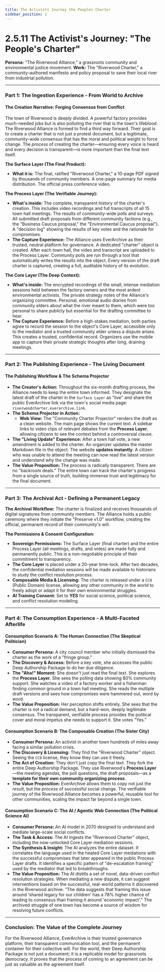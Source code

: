 ```yaml
---
title: The Activists Journey the Peoples Charter
sidebar_position: 2
---
```


# 2.5.11 The Activist's Journey: "The People's Charter"

**Persona:** "The Riverwood Alliance," a grassroots community and environmental justice movement.
**Work:** The "Riverwood Charter," a community-authored manifesto and policy proposal to save their local river from industrial pollution.

---

### **Part 1: The Ingestion Experience - From World to Archive**

#### **The Creation Narrative: Forging Consensus from Conflict**
The town of Riverwood is deeply divided. A powerful factory provides much-needed jobs but is also polluting the river that is the town's lifeblood. The Riverwood Alliance is formed to find a third way forward. Their goal is to create a charter that is not just a protest document, but a legitimate, community-wide consensus that has the moral and political weight to force change. The *process* of creating the charter—ensuring every voice is heard and every decision is transparent—is more important than the final text itself.

**The Surface Layer (The Final Product):**
*   **What it is:** The final, ratified "Riverwood Charter," a 10-page PDF signed by thousands of community members. A one-page summary for media distribution. The official press conference video.

**The Process Layer (The Verifiable Journey):**
*   **What's inside:** The complete, transparent history of the charter's creation. This includes video recordings and full transcripts of all 15 town hall meetings. The results of community-wide polls and surveys. All submitted draft proposals from different community factions (e.g., the "Business Caucus proposal," the "Environmental Caucus proposal"). A "decision log" showing the results of key votes and the rationale for compromises.
*   **The Capture Experience:** The Alliance uses EverArchive as their trusted, neutral platform for governance. A dedicated "charter" object is created. After each town hall, the video and transcript are uploaded to the Process Layer. Community polls are run through a tool that automatically writes the results into the object. Every version of the draft charter is captured, creating a full, auditable history of its evolution.

**The Core Layer (The Deep Context):**
*   **What's inside:** The encrypted recordings of the small, intense mediation sessions held between the factory owners and the most ardent environmental activists. The private strategy notes of the Alliance's organizing committee. Personal, emotional audio diaries from community elders about what the river meant to them, which were too personal to share publicly but essential for the drafting committee to hear.
*   **The Capture Experience:** Before a high-stakes mediation, both parties agree to record the session to the object's Core Layer, accessible only to the mediator and a trusted community elder unless a dispute arises. This creates a trusted, confidential record. Organizers use the mobile app to capture their private strategic thoughts after long, draining meetings.

---

### **Part 2: The Publishing Experience - The Living Document**

#### **The Publishing Workflow & The Schema Projector**
*   **The Creator's Action:** Throughout the six-month drafting process, the Alliance needs to keep the entire town informed. They designate the latest draft of the charter in the `Surface Layer` as "live" and share the public EverArchive link via the town's social media page: `riverwoodcharter.everarchive.link`.
*   **The Schema Projector in Action:**
    *   **Web View:** The "Community Charter Projector" renders the draft as a clean website. The main page shows the current text. A sidebar links to video clips of relevant debates from the **Process Layer**, allowing citizens to see the context behind a controversial clause.
*   **The "Living Update" Experience:** After a town hall vote, a new amendment is added to the charter. An organizer updates the master Markdown file in the object. The website **updates instantly**. A citizen who was unable to attend the meeting can now read the latest version and understand why the change was made.
*   **The Value Proposition:** The process is radically transparent. There are no "backroom deals." The entire town can track the charter's progress from a single source of truth, building immense trust and legitimacy for the final document.

---

### **Part 3: The Archival Act - Defining a Permanent Legacy**

**The Archival Workflow:**
The charter is finalized and receives thousands of digital signatures from community members. The Alliance holds a public ceremony where they initiate the "Preserve v1.0" workflow, creating the official, permanent record of their community's will.

**The Permissions & Consent Configuration:**
*   **Sovereign Permissions:** The Surface Layer (final charter) and the entire Process Layer (all meetings, drafts, and votes) are made fully and permanently public. This is a non-negotiable principle of their commitment to transparency.
*   **The Core Layer** is placed under a 20-year time-lock. After two decades, the confidential mediation sessions will be made available to historians to study the conflict resolution process.
*   **Composable Media & Licensing:** The charter is released under a `CC0` (Public Domain) license, allowing any other community in the world to freely adopt or adapt it for their own environmental struggles.
*   **AI Training Consent:** Set to **YES** for social science, political science, and conflict resolution modeling.

---

### **Part 4: The Consumption Experience - A Multi-Faceted Afterlife**

#### **Consumption Scenario A: The Human Connection (The Skeptical Politician)**
*   **Consumer Persona:** A city council member who initially dismissed the charter as the work of a "fringe group."
*   **The Discovery & Access:** Before a key vote, she accesses the public Deep Authorship Package to do her due diligence.
*   **The "Aha!" Moment:** She doesn't just read the final text. She explores the **Process Layer**. She sees the polling data showing 80% community support. She watches a video of a factory worker and a fisherman finding common ground in a town hall meeting. She reads the multiple draft versions and sees how compromises were hammered out, word by word.
*   **The Value Proposition:** Her perception shifts entirely. She sees that the charter is not a radical demand, but a hard-won, deeply legitimate consensus. The transparent, verifiable process provides the political cover and moral impetus she needs to support it. She votes "Yes."

#### **Consumption Scenario B: The Composable Creation (The Sister City)**
*   **Consumer Persona:** An activist in another town hundreds of miles away facing a similar pollution crisis.
*   **The Discovery & Licensing:** They find the "Riverwood Charter" object. Seeing the `CC0` license, they know they can use it freely.
*   **The Act of Creation:** They don't just copy the final text. They fork the entire Deep Authorship Package. They use Riverwood's **Process Layer**—the meeting agendas, the poll questions, the draft proposals—as a **template for their own community organizing process**.
*   **The Value Proposition:** EverArchive allows them to copy not just the *result*, but the *process* of successful social change. The verifiable journey of the Riverwood Alliance becomes a powerful, reusable tool for other communities, scaling the impact far beyond a single town.

#### **Consumption Scenario C: The AI / Agentic Web Connection (The Political Science AI)**
*   **Consumer Persona:** An AI model in 2070 designed to understand and mediate large-scale social conflicts.
*   **The Task & Access:** The AI ingests the "Riverwood Charter" object, including the now-unlocked Core Layer mediation sessions.
*   **The Synthesis & Insight:** The AI analyzes the entire dataset. It correlates the language used in the heated Core Layer mediations with the successful compromises that later appeared in the public Process Layer drafts. It identifies a specific pattern of "de-escalation framing" used by the mediator that led to breakthroughs.
*   **The Value Proposition:** The AI distills a set of novel, data-driven conflict resolution strategies. When mediating a new dispute, it can suggest interventions based on the successful, real-world patterns it discovered in the Riverwood archive: "The data suggests that framing this issue around 'shared legacy for our children' has a 78% higher chance of leading to consensus than framing it around 'economic impact'." The archived struggle of one town has become a source of wisdom for resolving future conflicts.

---

### **Conclusion: The Value of the Complete Journey**
For the Riverwood Alliance, EverArchive is their trusted governance platform, their transparent communication tool, and the permanent container for their collective will. For the world, their Deep Authorship Package is not just a document; it is a replicable model for grassroots democracy. It proves that the process of coming to an agreement can be just as valuable as the agreement itself.
